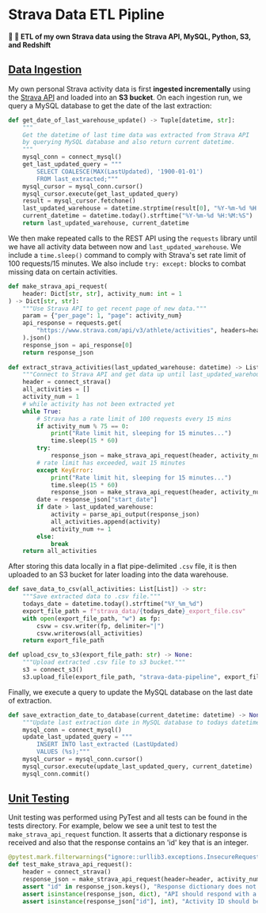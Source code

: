 # Strava Data ETL Pipline
**:arrows_counterclockwise: :running: ETL of my own Strava data using the Strava API, MySQL, Python, S3, and Redshift**

## [Data Ingestion](https://github.com/jackmleitch/StravaDataPipline/blob/master/src/extract_strava_data.py) 
My own personal Strava activity data is first **ingested incrementally** using the [Strava API](https://developers.strava.com) and 
loaded into an **S3 bucket**. On each ingestion run, we query a MySQL database to get the date of the last extraction:

```python 
def get_date_of_last_warehouse_update() -> Tuple[datetime, str]:
    """
    Get the datetime of last time data was extracted from Strava API
    by querying MySQL database and also return current datetime.
    """
    mysql_conn = connect_mysql()
    get_last_updated_query = """
        SELECT COALESCE(MAX(LastUpdated), '1900-01-01')
        FROM last_extracted;"""
    mysql_cursor = mysql_conn.cursor()
    mysql_cursor.execute(get_last_updated_query)
    result = mysql_cursor.fetchone()
    last_updated_warehouse = datetime.strptime(result[0], "%Y-%m-%d %H:%M:%S")
    current_datetime = datetime.today().strftime("%Y-%m-%d %H:%M:%S")
    return last_updated_warehouse, current_datetime
```

We then make repeated calls to the REST API using the `requests` library until we have all activity data between now and `last_updated_warehouse`. We include a `time.sleep()` command to comply with Strava's set rate limit of 100 requests/15 minutes. We also include `try: except:` blocks to combat 
missing data on certain activities. 
```python 
def make_strava_api_request(
    header: Dict[str, str], activity_num: int = 1
) -> Dict[str, str]:
    """Use Strava API to get recent page of new data."""
    param = {"per_page": 1, "page": activity_num}
    api_response = requests.get(
        "https://www.strava.com/api/v3/athlete/activities", headers=header, params=param
    ).json()
    response_json = api_response[0]
    return response_json
    
def extract_strava_activities(last_updated_warehouse: datetime) -> List[List]:
    """Connect to Strava API and get data up until last_updated_warehouse datetime."""
    header = connect_strava()
    all_activities = []
    activity_num = 1
    # while activity has not been extracted yet
    while True:
        # Strava has a rate limit of 100 requests every 15 mins
        if activity_num % 75 == 0:
            print("Rate limit hit, sleeping for 15 minutes...")
            time.sleep(15 * 60)
        try:
            response_json = make_strava_api_request(header, activity_num)
        # rate limit has exceeded, wait 15 minutes
        except KeyError:
            print("Rate limit hit, sleeping for 15 minutes...")
            time.sleep(15 * 60)
            response_json = make_strava_api_request(header, activity_num)
        date = response_json["start_date"]
        if date > last_updated_warehouse:
            activity = parse_api_output(response_json)
            all_activities.append(activity)
            activity_num += 1
        else:
            break
    return all_activities
```

After storing this data locally in a flat pipe-delimited `.csv` file, it is then uploaded to an S3 bucket for later loading into the data warehouse.
```python
def save_data_to_csv(all_activities: List[List]) -> str:
    """Save extracted data to .csv file."""
    todays_date = datetime.today().strftime("%Y_%m_%d")
    export_file_path = f"strava_data/{todays_date}_export_file.csv"
    with open(export_file_path, "w") as fp:
        csvw = csv.writer(fp, delimiter="|")
        csvw.writerows(all_activities)
    return export_file_path

def upload_csv_to_s3(export_file_path: str) -> None:
    """Upload extracted .csv file to s3 bucket."""
    s3 = connect_s3()
    s3.upload_file(export_file_path, "strava-data-pipeline", export_file_path)
```
Finally, we execute a query to update the MySQL database on the last date of extraction.
```python
def save_extraction_date_to_database(current_datetime: datetime) -> None:
    """Update last extraction date in MySQL database to todays datetime."""
    mysql_conn = connect_mysql()
    update_last_updated_query = """
        INSERT INTO last_extracted (LastUpdated)
        VALUES (%s);"""
    mysql_cursor = mysql_conn.cursor()
    mysql_cursor.execute(update_last_updated_query, current_datetime)
    mysql_conn.commit()
```

## [Unit Testing](https://github.com/jackmleitch/StravaDataPipline/tree/master/tests)
Unit testing was performed using PyTest and all tests can be found in the tests directory. For example, below we see a unit test to test the `make_strava_api_request` function. It asserts that a dictionary response is received and also that the response contains an 'id' key that is an integer. 
```python
@pytest.mark.filterwarnings("ignore::urllib3.exceptions.InsecureRequestWarning")
def test_make_strava_api_request():
    header = connect_strava()
    response_json = make_strava_api_request(header=header, activity_num=1)
    assert "id" in response_json.keys(), "Response dictionary does not contain id key."
    assert isinstance(response_json, dict), "API should respond with a dictionary."
    assert isinstance(response_json["id"], int), "Activity ID should be an integer."

```
